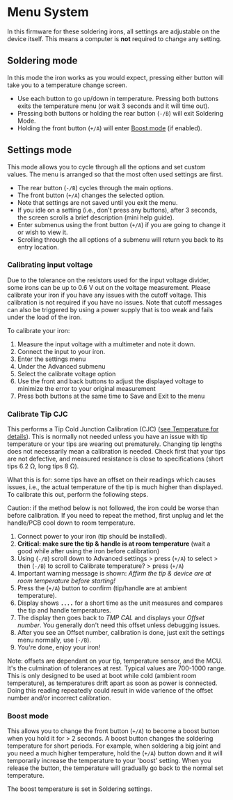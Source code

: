 # Menu System

In this firmware for these soldering irons, all settings are adjustable on the device itself. This means a computer is **not** required to change any setting.

## Soldering mode

In this mode the iron works as you would expect, pressing either button will take you to a temperature change screen.
- Use each button to go up/down in temperature. Pressing both buttons exits the temperature menu (or wait 3 seconds and it will time out).
- Pressing both buttons or holding the rear button (`-/B`) will exit Soldering Mode.
- Holding the front button (`+/A`) will enter [Boost mode](/Documentation/Menu.md#boost-mode) (if enabled).

## Settings mode

This mode allows you to cycle through all the options and set custom values.
The menu is arranged so that the most often used settings are first.

- The rear button (`-/B`) cycles through the main options.
- The front button (`+/A`) changes the selected option.
- Note that settings are not saved until you exit the menu.
- If you idle on a setting (i.e., don't press any buttons), after 3 seconds, the screen scrolls a brief description (mini help guide).
- Enter submenus using the front button (`+/A`) if you are going to change it or wish to view it.
- Scrolling through the all options of a submenu will return you back to its entry location.

### Calibrating input voltage

Due to the tolerance on the resistors used for the input voltage divider, some irons can be up to 0.6 V out on the voltage measurement.
Please calibrate your iron if you have any issues with the cutoff voltage. This calibration is not required if you have no issues.
Note that cutoff messages can also be triggered by using a power supply that is too weak and fails under the load of the iron.

To calibrate your iron:

1. Measure the input voltage with a multimeter and note it down.
2. Connect the input to your iron.
3. Enter the settings menu
4. Under the Advanced submenu
5. Select the calibrate voltage option
6. Use the front and back buttons to adjust the displayed voltage to minimize the error to your original measurement
7. Press both buttons at the same time to Save and Exit to the menu

### Calibrate Tip CJC
This performs a Tip Cold Junction Calibration (CJC) ([see Temperature for details](/Documentation/Temperature.md)). This is normally not needed unless you have an issue with tip temperature or your tips are wearing out prematurely. Changing tip lengths does not necessarily mean a calibration is needed. Check first that your tips are not defective, and measured resistance is close to specifications (short tips 6.2 Ω, long tips 8 Ω).

What this is for: some tips have an offset on their readings which causes issues, i.e., the actual temperature of the tip is much higher than displayed. To calibrate this out, perform the following steps. 

Caution: if the method below is not followed, the iron could be worse than before calibration. If you need to repeat the method, first unplug and let the handle/PCB cool down to room temperature.

1. Connect power to your iron (tip should be installed).
2. **Critical: make sure the tip & handle is at room temperature** (wait a good while after using the iron before calibration)
3. Using (`-/B`) scroll down to Advanced settings > press (`+/A`) to select > then (`-/B`) to scroll to Calibrate temperature? > press (`+/A`)
4. Important warning message is shown: *Affirm the tip & device are at room temperature before starting!* 
5. Press the (`+/A`) button to confirm (tip/handle are at ambient temperature).
6. Display shows **`....`** for a short time as the unit measures and compares the tip and handle temperatures.
7. The display then goes back to *TMP CAL* and displays your *Offset number*. You generally don't need this offset unless debugging issues.
8. After you see an Offset number, calibration is done, just exit the settings menu normally, use (`-/B`).
9. You're done, enjoy your iron!

Note: offsets are dependant on your tip, temperature sensor, and the MCU. It's the culmination of tolerances at rest. Typical values are 700-1000 range. This is only designed to be used at boot while cold (ambient room temperature), as temperatures drift apart as soon as power is connected. Doing this reading repeatedly could result in wide varience of the offset number and/or incorrect calibration.

### Boost mode

This allows you to change the front button (`+/A`) to become a boost button when you hold it for > 2 seconds. A boost button changes the soldering temperature for short periods. For example, when soldering a big joint and you need a much higher temperature, hold the (`+/A`) button down and it will temporarily increase the temperature to your 'boost' setting. When you release the button, the temperature will gradually go back to the normal set temperature.

The boost temperature is set in Soldering settings.
